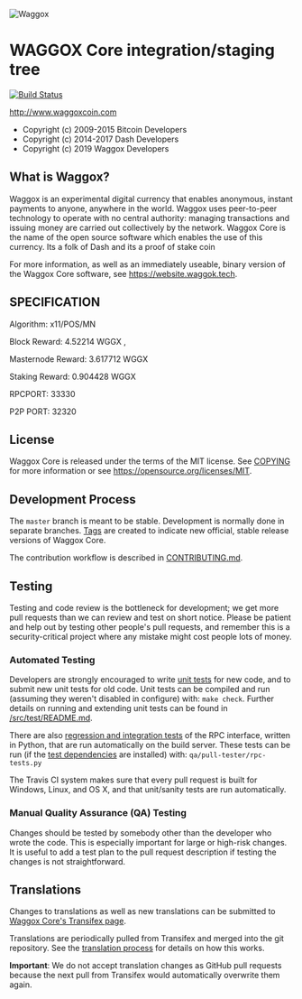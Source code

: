 ![Waggox](https://github.com/waggoxpay/waggox2/blob/master/src/qt/res/icons/light/about.png "Waggox")

WAGGOX Core integration/staging tree
=====================================
[![Build Status](https://travis-ci.org/waggox2/waggox.svg?branch=master)](https://travis-ci.org/waggoxpay/waggox2)


http://www.waggoxcoin.com

- Copyright (c) 2009-2015 Bitcoin Developers
- Copyright (c) 2014-2017 Dash Developers
- Copyright (c) 2019 Waggox Developers

What is Waggox?
----------------

Waggox is an experimental digital currency that enables anonymous, instant
payments to anyone, anywhere in the world. Waggox uses peer-to-peer technology
to operate with no central authority: managing transactions and issuing money
are carried out collectively by the network. Waggox Core is the name of the open
source software which enables the use of this currency. Its a folk of Dash and its a proof 
of stake coin

For more information, as well as an immediately useable, binary version of
the Waggox Core software, see https://website.waggok.tech.

SPECIFICATION
-------------

Algorithm: x11/POS/MN

Block Reward: 4.52214 WGGX , 

Masternode Reward: 3.617712 WGGX

Staking Reward: 0.904428 WGGX

RPCPORT: 33330

P2P PORT: 32320



License
-------

Waggox Core is released under the terms of the MIT license. See [COPYING](COPYING) for more
information or see https://opensource.org/licenses/MIT.

Development Process
-------------------

The `master` branch is meant to be stable. Development is normally done in separate branches.
[Tags](https://github.com/waggoxpay/waggox2/tags) are created to indicate new official,
stable release versions of Waggox Core.

The contribution workflow is described in [CONTRIBUTING.md](CONTRIBUTING.md).

Testing
-------

Testing and code review is the bottleneck for development; we get more pull
requests than we can review and test on short notice. Please be patient and help out by testing
other people's pull requests, and remember this is a security-critical project where any mistake might cost people
lots of money.

### Automated Testing

Developers are strongly encouraged to write [unit tests](src/test/README.md) for new code, and to
submit new unit tests for old code. Unit tests can be compiled and run
(assuming they weren't disabled in configure) with: `make check`. Further details on running
and extending unit tests can be found in [/src/test/README.md](/src/test/README.md).

There are also [regression and integration tests](/qa) of the RPC interface, written
in Python, that are run automatically on the build server.
These tests can be run (if the [test dependencies](/qa) are installed) with: `qa/pull-tester/rpc-tests.py`

The Travis CI system makes sure that every pull request is built for Windows, Linux, and OS X, and that unit/sanity tests are run automatically.

### Manual Quality Assurance (QA) Testing

Changes should be tested by somebody other than the developer who wrote the
code. This is especially important for large or high-risk changes. It is useful
to add a test plan to the pull request description if testing the changes is
not straightforward.

Translations
------------

Changes to translations as well as new translations can be submitted to
[Waggox Core's Transifex page](https://www.transifex.com/projects/p/waggoxpay/).

Translations are periodically pulled from Transifex and merged into the git repository. See the
[translation process](doc/translation_process.md) for details on how this works.

**Important**: We do not accept translation changes as GitHub pull requests because the next
pull from Transifex would automatically overwrite them again.

